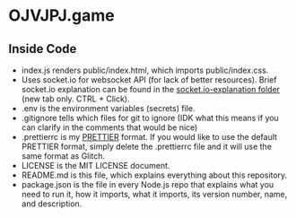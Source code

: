 # OJVJPJ.game

## Inside Code

* index.js renders public/index.html, which imports public/index.css.
* Uses socket.io for websocket API (for lack of better resources). Brief socket.io explanation can be found in the 
[socket.io-explanation folder](https://glitch.com/edit/#!/ojvjpj?path=socket.io-explanation%2Fserver.js%3A1%3A0) (new tab
only. CTRL + Click).
* .env is the environment variables (secrets) file.
* .gitignore tells which files for git to ignore (IDK what this means if you can clarify in the comments that would be nice)
* .prettierrc is my [PRETTIER](https://prettier.io) format. If you would like to use the default PRETTIER format, simply delete
the .prettierrc file and it will use the same format as Glitch.
* LICENSE is the MIT LICENSE document.
* README.md is this file, which explains everything about this repository.
* package.json is the file in every Node.js repo that explains what you need to run it, how it imports, what it imports, its
version number, name, and description.

